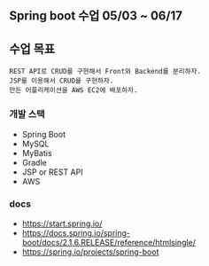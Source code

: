 ## Spring boot 수업 05/03 ~ 06/17

## 수업 목표
	REST API로 CRUD를 구현해서 Front와 Backend를 분리하자.
	JSP를 이용해서 CRUD를 구현하자.
	만든 어플리케이션을 AWS EC2에 배포하자. 

### 개발 스택
- Spring Boot
- MySQL
- MyBatis
- Gradle
- JSP or REST API
- AWS

### docs
- https://start.spring.io/
- https://docs.spring.io/spring-boot/docs/2.1.6.RELEASE/reference/htmlsingle/
- https://spring.io/projects/spring-boot